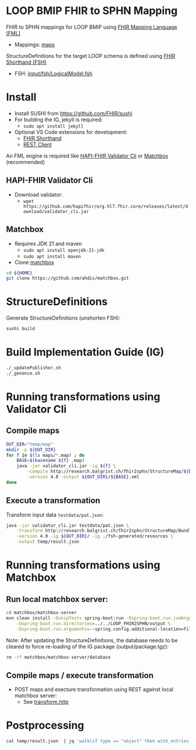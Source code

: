 # LOOP BMIP FHIR to SPHN Mapping

FHIR to SPHN mappings for LOOP BMIP using [FHIR Mapping Language (FML)](https://build.fhir.org/mapping-language.html)
* Mappings: [maps](maps/)

StructureDefinitions for the target LOOP schema is defined using [FHIR Shorthand (FSH)](https://build.fhir.org/ig/HL7/fhir-shorthand/)
* FSH: [input/fsh/LogicalModel.fsh](input/fsh/LogicalModel.fsh)

# Install
* Install SUSHI from https://github.com/FHIR/sushi
* For building the IG, jekyll is required:
    * `sudo apt install jekyll`
* Optional VS Code extensions for development:
    * [FHIR Shorthand](https://marketplace.visualstudio.com/items?itemName=MITRE-Health.vscode-language-fsh)
    * [REST Client](https://marketplace.visualstudio.com/items?itemName=humao.rest-client)

An FML engine is required like [HAPI-FHIR Validator Cli](https://confluence.hl7.org/pages/viewpage.action?pageId=76158820#UsingtheFHIRMappingLanguage-runtransformsjavavalidatorRunTransformsviatheJavaValidatorJar) or [Matchbox](https://ahdis.github.io/matchbox/) (recommended)

## HAPI-FHIR Validator Cli
* Download validator:
    * `wget https://github.com/hapifhir/org.hl7.fhir.core/releases/latest/download/validator_cli.jar`

## Matchbox
* Requires JDK 21 and maven
    * `sudo apt install openjdk-21-jdk`
    * `sudo apt install maven`
* Clone [matchbox](https://github.com/ahdis/matchbox)
```bash
cd ${HOME}
git clone https://github.com/ahdis/matchbox.git
```

# StructureDefinitions
Generate StructureDefinitions (unshorten FSH):
```bash
sushi build
```

# Build Implementation Guide (IG)
```bash
./_updatePublisher.sh
./_genonce.sh
```

# Running transformations using Validator Cli
## Compile maps
```bash
OUT_DIR="temp/map"
mkdir -p ${OUT_DIR}
for f in $(ls maps/*.map) ; do
    BASE=$(basename ${f} .map)
    java -jar validator_cli.jar -ig ${f} \
        -compile http://research.balgrist.ch/fhir2sphn/StructureMap/${BASE} \
        -version 4.0 -output ${OUT_DIR}/${BASE}.xml
done
```

## Execute a transformation
Transform input data ```testdata/pat.json```:
```bash
java -jar validator_cli.jar testdata/pat.json \
    -transform http://research.balgrist.ch/fhir2sphn/StructureMap/BundleToLoopSphn \
    -version 4.0 -ig ${OUT_DIR}/ -ig ./fsh-generated/resources \
    -output temp/result.json
```

# Running transformations using Matchbox
## Run local matchbox server:
```bash
cd matchbox/matchbox-server
mvn clean install -DskipTests spring-boot:run -Dspring-boot.run.jvmArguments="-Xmx4g" \
	-Dspring-boot.run.directories=../../LOOP_FHIR2SPHN/output \
	-Dspring-boot.run.arguments=--spring.config.additional-location=file:../../LOOP_FHIR2SPHN/with-preload/application.yaml
```
Note: After updating the StructureDefinitions, the database needs to be cleared to force re-loading of the IG package (output/package.tgz):
```bash
rm -rf matchbox/matchbox-server/database
```

## Compile maps / execute transformation
* POST maps and execture transformation using REST against local matchbox server:
    * See [transform.http](transform.http)


# Postprocessing
```bash
cat temp/result.json  | jq 'walk(if type == "object" then with_entries(.key = (if .key == "reference" then "id" else .key end)) else . end)' | jq 'walk(if type == "object" then with_entries(.key = (if .key != "id" and .key != "iri" and .key != "termid" and .key != "content" and .key != "target_concept" then "sphn:" else "" end ) + .key) else . end)'
```


